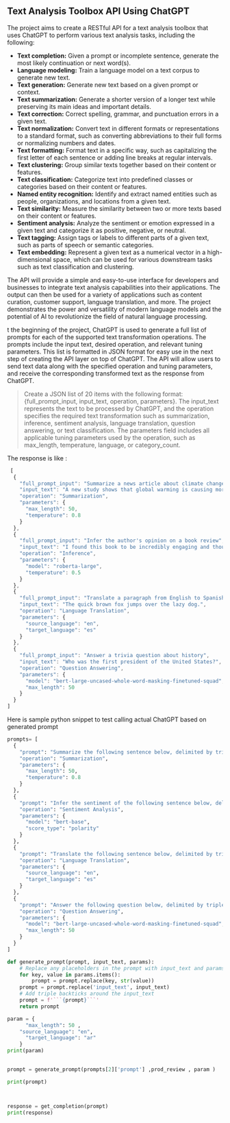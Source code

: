  

## Text Analysis Toolbox API Using ChatGPT

The project aims to create a RESTful API for a text analysis toolbox that uses ChatGPT to perform various text analysis tasks, including the following:

- **Text completion:** Given a prompt or incomplete sentence, generate the most likely continuation or next word(s).
- **Language modeling:** Train a language model on a text corpus to generate new text.
- **Text generation:** Generate new text based on a given prompt or context.
- **Text summarization:** Generate a shorter version of a longer text while preserving its main ideas and important details.
- **Text correction:** Correct spelling, grammar, and punctuation errors in a given text.
- **Text normalization:** Convert text in different formats or representations to a standard format, such as converting abbreviations to their full forms or normalizing numbers and dates.
- **Text formatting:** Format text in a specific way, such as capitalizing the first letter of each sentence or adding line breaks at regular intervals.
- **Text clustering:** Group similar texts together based on their content or features.
- **Text classification:** Categorize text into predefined classes or categories based on their content or features.
- **Named entity recognition:** Identify and extract named entities such as people, organizations, and locations from a given text.
- **Text similarity:** Measure the similarity between two or more texts based on their content or features.
- **Sentiment analysis:** Analyze the sentiment or emotion expressed in a given text and categorize it as positive, negative, or neutral.
- **Text tagging:** Assign tags or labels to different parts of a given text, such as parts of speech or semantic categories.
- **Text embedding:** Represent a given text as a numerical vector in a high-dimensional space, which can be used for various downstream tasks such as text classification and clustering.

The API will provide a simple and easy-to-use interface for developers and businesses to integrate text analysis capabilities into their applications. The output can then be used for a variety of applications such as content curation, customer support, language translation, and more. The project demonstrates the power and versatility of modern language models and the potential of AI to revolutionize the field of natural language processing.


t the beginning of the project, ChatGPT is used to generate a full list of prompts for each of the supported text transformation operations. The prompts include the input text, desired operation, and relevant tuning parameters. This list is formatted in JSON format for easy use in the next step of creating the API layer on top of ChatGPT. The API will allow users to send text data along with the specified operation and tuning parameters, and receive the corresponding transformed text as the response from ChatGPT.

> Create a JSON list of 20 items with the following format:
> {full_prompt_input, input_text, operation, parameters}. The input_text
> represents the text to be processed by ChatGPT, and the operation
> specifies the required  text transformation  such as summarization,
> inference,  sentiment analysis,  language translation,  question
> answering, or text classification. The  parameters field  includes all
> applicable  tuning parameters  used by the operation, such as
> max_length, temperature, language, or category_count.


The response is like :
```javascript
 [
  {
    "full_prompt_input": "Summarize a news article about climate change",
    "input_text": "A new study shows that global warming is causing more extreme weather events, such as heat waves, droughts, and hurricanes. The study, published in the journal Nature, found that these events are becoming more frequent and more intense as temperatures continue to rise.",
    "operation": "Summarization",
    "parameters": {
      "max_length": 50,
      "temperature": 0.8
    }
  },
  {
    "full_prompt_input": "Infer the author's opinion on a book review",
    "input_text": "I found this book to be incredibly engaging and thought-provoking. The author's writing style is vivid and captivating, and the characters are well-developed and relatable. However, the plot could be a bit slow at times, and the ending felt somewhat rushed.",
    "operation": "Inference",
    "parameters": {
      "model": "roberta-large",
      "temperature": 0.5
    }
  },
  {
    "full_prompt_input": "Translate a paragraph from English to Spanish",
    "input_text": "The quick brown fox jumps over the lazy dog.",
    "operation": "Language Translation",
    "parameters": {
      "source_language": "en",
      "target_language": "es"
    }
  },
  {
    "full_prompt_input": "Answer a trivia question about history",
    "input_text": "Who was the first president of the United States?",
    "operation": "Question Answering",
    "parameters": {
      "model": "bert-large-uncased-whole-word-masking-finetuned-squad",
      "max_length": 50
    }
  }
] 
```


Here is sample python snippet to test calling actual ChatGPT based on generated prompt

```Python
prompts= [
  {
    "prompt": "Summarize the following sentence below, delimited by triple backticks, in at most `max_length`.",
    "operation": "Summarization",
    "parameters": {
      "max_length": 50,
      "temperature": 0.8
    }
  },
  {
    "prompt": "Infer the sentiment of the following sentence below, delimited by triple backticks: `input_text`.",
    "operation": "Sentiment Analysis",
    "parameters": {
      "model": "bert-base",
      "score_type": "polarity"
    }
  },
  {
    "prompt": "Translate the following sentence below, delimited by triple backticks, from `source_language` to `target_language`: `input_text`.",
    "operation": "Language Translation",
    "parameters": {
      "source_language": "en",
      "target_language": "es"
    }
  },
  {
    "prompt": "Answer the following question below, delimited by triple backticks, in at most `max_length`.",
    "operation": "Question Answering",
    "parameters": {
      "model": "bert-large-uncased-whole-word-masking-finetuned-squad",
      "max_length": 50
    }
  }
]

def generate_prompt(prompt, input_text, params):
    # Replace any placeholders in the prompt with input_text and params
    for key, value in params.items():
        prompt = prompt.replace(key, str(value))
    prompt = prompt.replace('input_text', input_text)
    # Add triple backticks around the input_text
    prompt = f'```{prompt}```'
    return prompt

param = {
      "max_length": 50 ,
    "source_language": "en",
      "target_language": "ar"
    }
print(param)
 

prompt = generate_prompt(prompts[2]['prompt'] ,prod_review , param )

print(prompt)



response = get_completion(prompt)
print(response)
```

